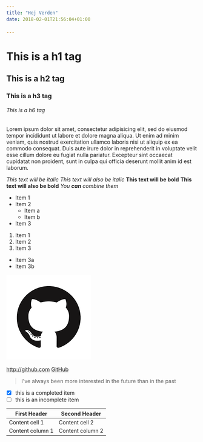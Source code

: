 ```yaml
---
title: "Hej Verden"
date: 2018-02-01T21:56:04+01:00

---
```

# This is a h1 tag
## This is a h2 tag
### This is a h3 tag
###### This is a h6 tag
Lorem ipsum dolor sit amet, consectetur adipisicing elit, sed do eiusmod tempor incididunt ut labore et dolore magna aliqua. Ut enim ad minim veniam, quis nostrud exercitation ullamco laboris nisi ut aliquip ex ea commodo consequat. Duis aute irure dolor in reprehenderit in voluptate velit esse cillum dolore eu fugiat nulla pariatur. Excepteur sint occaecat cupidatat non proident, sunt in culpa qui officia deserunt mollit anim id est laborum.

*This text  will be italic*
_This text  will also be italic_
**This text will be bold**
__This text will also be bold__
_You **can** combine them_

* Item 1
* Item 2
  * Item a
  * Item b
* Item 3

1. Item 1
2. Item 2
3. Item 3
  * Item 3a
  * Item 3b

![GitHub Logo](download.png)

http://github.com
[GitHub](http://github.com)

> I've always been more interested
> in the future than in the past

- [x] this is a completed item
- [ ] this is an incomplete item

 First Header | Second Header
 -------------|---------------
 Content cell 1 | Content cell 2
 Content column 1 | Content column 2
